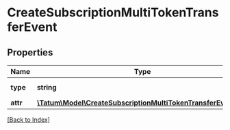 # CreateSubscriptionMultiTokenTransferEvent

## Properties

Name | Type | Description | Notes
------------ | ------------- | ------------- | -------------
**type** | **string** | Type of the subscription. |
**attr** | [**\Tatum\Model\CreateSubscriptionMultiTokenTransferEventAttr**](CreateSubscriptionMultiTokenTransferEventAttr.md) |  |

[[Back to Index]](../index.md)
